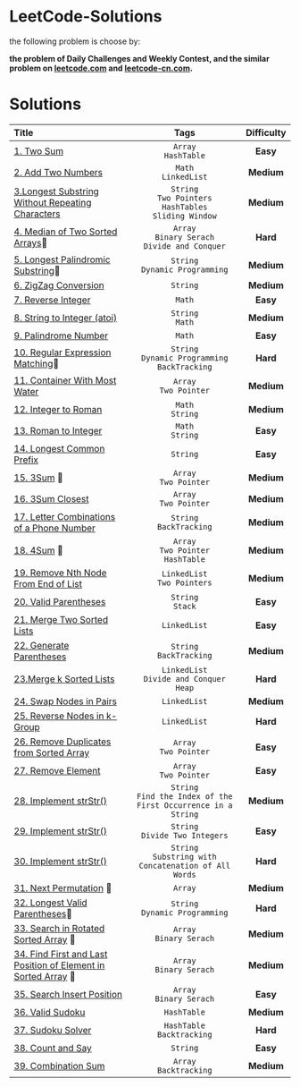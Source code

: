 # LeetCode-Solutions

the following problem is choose by:

**the problem of Daily Challenges and Weekly Contest, and the similar problem on [leetcode.com](https://www.leetcode.com) and [leetcode-cn.com](https://leetcode-cn.com).**

# Solutions

| Title | Tags | Difficulty |
|:-|:-:|:-:|
| [1. Two Sum](https://github.com/Aarzoo75/LeetCode-Solution/blob/main/Two_Sum.C%2B%2B) | `Array` <br> `HashTable` | **Easy** |
| [2. Add Two Numbers](https://github.com/Aarzoo75/LeetCode-Solution/blob/main/Add_Two_Numbers.Go) | `Math` <br> `LinkedList` | **Medium** |
| [3.Longest Substring Without Repeating Characters](https://github.com/Aarzoo75/LeetCode-Solution/blob/main/Longest_Substring_Without_Repeating_Characters.Java) | `String` <br> `Two Pointers` <br> `HashTables` <br> `Sliding Window` | **Medium** |
| [4. Median of Two Sorted Arrays](https://github.com/Aarzoo75/LeetCode-Solution/blob/main/Median_Of_Two_Shorted_Arrays.Py):rotating_light: | `Array` <br> `Binary Serach` <br> `Divide and Conquer` | **Hard** |
| [5. Longest Palindromic Substring](https://github.com/Aarzoo75/LeetCode-Solutions/blob/main/Longest_Palindrome_Substring.C%2B%2B):rotating_light: | `String` <br> `Dynamic Programming` | **Medium** |
| [6. ZigZag Conversion](https://github.com/Aarzoo75/LeetCode-Solutions/blob/main/Zig_Zag_Conversion.C%2B%2B) | `String` | **Medium** |
| [7. Reverse Integer](https://github.com/Aarzoo75/LeetCode-Solutions/blob/main/Reverse_Integer.Go) | `Math` | **Easy** |
| [8. String to Integer (atoi)](https://github.com/Aarzoo75/LeetCode-Solutions/blob/main/String_to_Integer.Java) | `String` <br> `Math` | **Medium** |
| [9. Palindrome Number](https://github.com/Aarzoo75/LeetCode-Solutions/blob/main/Palindrome_Number.Java) | `Math` | **Easy** |
| [10. Regular Expression Matching](https://github.com/Aarzoo75/LeetCode-Solutions/blob/main/Regular_Expression_Matching.C++):rotating_light: | `String` <br> `Dynamic Programming` <br> `BackTracking` | **Hard** |
| [11. Container With Most Water](https://github.com/Aarzoo75/LeetCode-Solutions/blob/main/Container_With_Most_Water.C++) | `Array` <br> `Two Pointer` | **Medium** |
| [12. Integer to Roman](https://github.com/Aarzoo75/LeetCode-Solutions/blob/main/Integer_To_Roman.Py) | `Math` <br> `String` | **Medium** |
| [13. Roman to Integer](https://github.com/Aarzoo75/LeetCode-Solutions/blob/main/Roman_To_Integer.C++) | `Math` <br> `String` | **Easy** |
| [14. Longest Common Prefix](https://github.com/Aarzoo75/LeetCode-Solutions/blob/main/Longest_Common_Prefix.C++) | `String` | **Easy** |
| [15. 3Sum](https://github.com/Aarzoo75/LeetCode-Solutions/blob/main/3Sum.C++) :rotating_light: | `Array` <br> `Two Pointer` | **Medium** |
| [16. 3Sum Closest](https://github.com/Aarzoo75/LeetCode-Solutions/blob/main/3Sum_Closest.Java) | `Array` <br> `Two Pointer` | **Medium** |
| [17. Letter Combinations of a Phone Number](https://github.com/Aarzoo75/LeetCode-Solutions/blob/main/Letter_Combinations_Of_A_Phone_Number.C++) | `String` <br> `BackTracking` | **Medium** |
| [18. 4Sum](https://github.com/Aarzoo75/LeetCode-Solutions/blob/main/4Sum.C++) :rotating_light: | `Array` <br> `Two Pointer` <br> `HashTable` | **Medium** |
| [19. Remove Nth Node From End of List](https://github.com/Aarzoo75/LeetCode-Solutions/blob/main/Remove_Nth_Node_From_End_Of_List.Py) | `LinkedList` <br> `Two Pointers` | **Medium** |
| [20. Valid Parentheses](https://github.com/Aarzoo75/LeetCode-Solutions/blob/main/Valid_Parentheses.C++) | `String` <br> `Stack` | **Easy** |
| [21. Merge Two Sorted Lists](https://github.com/Aarzoo75/LeetCode-Solutions/blob/main/Merge_Two_Sorted_List.C++) | `LinkedList` | **Easy** |
| [22. Generate Parentheses](https://github.com/Aarzoo75/LeetCode-Solutions/blob/main/Generate_Parentheses.C++) | `String` <br> `BackTracking` | **Medium** |
| [23.Merge k Sorted Lists](https://github.com/Aarzoo75/LeetCode-Solutions/blob/main/Merge_K_Sorted_Lists.C++) | `LinkedList` <br> `Divide and Conquer` <br> `Heap` | **Hard** |
| [24. Swap Nodes in Pairs](https://github.com/Aarzoo75/LeetCode-Solutions/blob/main/Swap_Nodes_In_Paris.C++) | `LinkedList` | **Medium** |
| [25. Reverse Nodes in k-Group](https://github.com/Aarzoo75/LeetCode-Solutions/blob/main/Reverse_Nodes_in_k-Group.C++) | `LinkedList` | **Hard** |
| [26. Remove Duplicates from Sorted Array](https://github.com/Aarzoo75/LeetCode-Solutions/blob/main/Remove_Duplicates_From_Sorted_Array.C++) | `Array` <br> `Two Pointer` | **Easy** |
| [27. Remove Element](https://github.com/Aarzoo75/LeetCode-Solutions/blob/main/Remove_Element.C++) | `Array` <br> `Two Pointer` | **Easy** |
| [28. Implement strStr()](https://github.com/Aarzoo75/LeetCode-Solutions/blob/main/Find_The_Index_Of_The_First_Occurrence_In_a_String.C++) | `String` <br> `Find the Index of the First Occurrence in a String` | **Medium** |
| [29. Implement strStr()](https://github.com/Aarzoo75/LeetCode-Solutions/blob/main/Divide_Two_Integer.C%2B%2B) | `String` <br> `Divide Two Integers` | **Easy** |
| [30. Implement strStr()](https://github.com/Aarzoo75/LeetCode-Solutions/blob/main/Substring_With_Concatenation_Of_All_Words.Js) | `String` <br> `Substring with Concatenation of All Words` | **Hard** |
| [31. Next Permutation](https://github.com/Aarzoo75/LeetCode-Solutions/blob/main/Next_Permutation.Java) :rotating_light: | `Array` | **Medium** |
| [32. Longest Valid Parentheses](https://github.com/Aarzoo75/LeetCode-Solutions/blob/main/Longest_Valid_Parentheses.Py):rotating_light: | `String` <br> `Dynamic Programming` | **Hard** |
| [33. Search in Rotated Sorted Array](https://github.com/Aarzoo75/LeetCode-Solutions/blob/main/Search_In_Rotated_Sorted_Array.C++) :rotating_light: | `Array` <br> `Binary Serach` | **Medium** |
| [34. Find First and Last Position of Element in Sorted Array](https://github.com/Aarzoo75/LeetCode-Solutions/blob/main/Find_First_And_Last_Position_of_Element_In_Sorted_Array.Java) :rotating_light: | `Array` <br> `Binary Serach` | **Medium** |
| [35. Search Insert Position](https://github.com/Aarzoo75/LeetCode-Solutions/blob/main/Search__Insert_Position.Py) | `Array` <br> `Binary Serach` | **Easy** |
| [36. Valid Sudoku](https://github.com/Aarzoo75/LeetCode-Solutions/blob/main/Valid_Sudoku.Java) | `HashTable` | **Medium** |
| [37. Sudoku Solver](https://github.com/Aarzoo75/LeetCode-Solutions/blob/main/Sudoku_Solver.Java) | `HashTable` <br> `Backtracking` | **Hard** |
| [38. Count and Say](https://github.com/Aarzoo75/LeetCode-Solutions/blob/main/Count_And_Say.Py) | `String` | **Easy** |
| [39. Combination Sum](https://github.com/Aarzoo75/LeetCode-Solutions/blob/main/Combination_Sum.Py) | `Array` <br> `Backtracking` | **Medium** |
